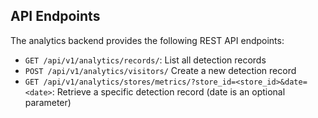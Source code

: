 ## API Endpoints

The analytics backend provides the following REST API endpoints:

- `GET /api/v1/analytics/records/`: List all detection records
- `POST /api/v1/analytics/visitors/` Create a new detection record
- `GET /api/v1/analytics/stores/metrics/?store_id=<store_id>&date=<date>`: Retrieve a specific detection record (date is an optional parameter)
